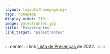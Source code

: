 ```yaml
---
layout: layouts/homepage.njk
tags: homepage
display_order: 210
image: palestrantes.jpg
title: "Palestrantes"
link_target: "palestrantes"
---
```


::: center
::: link
[Lista de Presenças ](/palestrantes/) de 2022.
:::
:::


